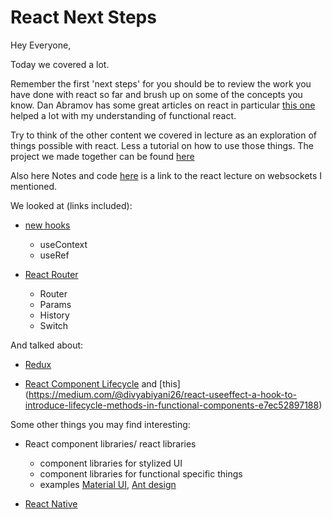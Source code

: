 
# React Next Steps

Hey Everyone, 

Today we covered a lot.  

Remember the first 'next steps' for you should be to review the work you have done with react so far and brush up on some of the concepts you know. Dan Abramov has some great articles on react in particular [this one](https://overreacted.io/a-complete-guide-to-useeffect/) helped a lot with my understanding of functional react.  

Try to think of the other content we covered in lecture as an exploration of things possible with react. Less a tutorial on how to use those things. 
The project we made together can be found [here](https://github.com/tborsa/react-next-steps/tree/advanced-topics/src)

Also here Notes and code [here](https://github.com/tborsa/LighthouseLabs/tree/master/lectures/Week6/Day4/Lecture) is a link to the react lecture on websockets I mentioned.

We looked at (links included):

- [new hooks](https://reactjs.org/docs/hooks-reference.html#usecontext)
  - useContext 
  - useRef

- [React Router](https://reacttraining.com/react-router/web/guides/quick-start)
  - Router
  - Params
  - History
  - Switch

And talked about:

- [Redux](https://redux.js.org/introduction/getting-started)

- [React Component Lifecycle](https://reactjs.org/docs/state-and-lifecycle.html)
and [this] (https://medium.com/@divyabiyani26/react-useeffect-a-hook-to-introduce-lifecycle-methods-in-functional-components-e7ec52897188)

Some other things you may find interesting:

- React component libraries/ react libraries
  - component libraries for stylized UI
  - component libraries for functional specific things
  - examples [Material UI](https://material-ui.com/), [Ant design](https://ant.design/)

- [React Native](https://facebook.github.io/react-native/docs/tutorial)


